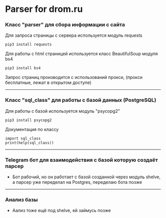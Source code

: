 # Parser for drom.ru
### Класс "parser" для сбора информации с сайта
Для запроса страницы с сервера используется модуль requests
    
    pip3 install requests
    
Для работы с html страницей используется класс BeautifulSoup модуля bs4

    pip3 install bs4
    
Запрос страниц производится с использований прокси, (прокси бесплатные, лежат в открытом доступе)
***
### Класс "sql_class" для работы с базой данных (PostgreSQL)
Для работы с базой используется модуль "psycopg2"

    pip3 install psycopg2

Документация по классу

    import sql_class
    print(help(sql_class))
***
### Telegram бот для взаимодействия с базой которую создаёт парсер
* Бот рабочий, но он работает с базой созданной через модуль shelve, а парсер уже переделал на Postgres, переделаю бота позже
***
### Анализ базы
* Аализ тоже ещё под shelve, ей займусь позже
